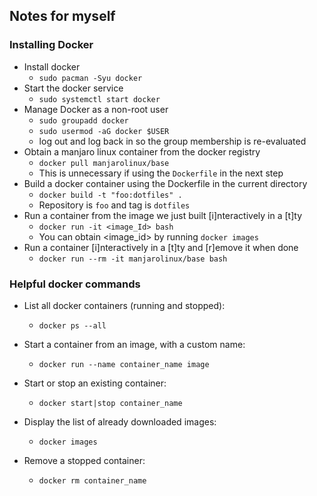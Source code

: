 ## Notes for myself

### Installing Docker

- Install docker
    - `sudo pacman -Syu docker`
- Start the docker service
    - `sudo systemctl start docker`
- Manage Docker as a non-root user
    - `sudo groupadd docker`
    - `sudo usermod -aG docker $USER`
    - log out and log back in so the group membership is re-evaluated
- Obtain a manjaro linux container from the docker registry
    - `docker pull manjarolinux/base`
    - This is unnecessary if using the `Dockerfile` in the next step
- Build a docker container using the Dockerfile in the current directory
    - `docker build -t "foo:dotfiles" .`
    - Repository is `foo` and tag is `dotfiles`
- Run a container from the image we just built [i]nteractively in a [t]ty
    - `docker run -it <image_Id> bash`
    - You can obtain <image_id> by running `docker images`
- Run a container [i]nteractively in a [t]ty and [r]emove it when done
    - `docker run --rm -it manjarolinux/base bash`


### Helpful docker commands

- List all docker containers (running and stopped):
    - `docker ps --all`

- Start a container from an image, with a custom name:
    - `docker run --name container_name image`

- Start or stop an existing container:
    - `docker start|stop container_name`

- Display the list of already downloaded images:
    - `docker images`

- Remove a stopped container:
    - `docker rm container_name`

